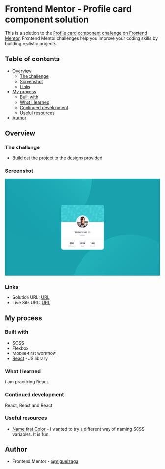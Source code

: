 # Frontend Mentor - Profile card component solution

This is a solution to the [Profile card component challenge on Frontend Mentor](https://www.frontendmentor.io/challenges/profile-card-component-cfArpWshJ). Frontend Mentor challenges help you improve your coding skills by building realistic projects. 

## Table of contents

- [Overview](#overview)
  - [The challenge](#the-challenge)
  - [Screenshot](#screenshot)
  - [Links](#links)
- [My process](#my-process)
  - [Built with](#built-with)
  - [What I learned](#what-i-learned)
  - [Continued development](#continued-development)
  - [Useful resources](#useful-resources)
- [Author](#author)


## Overview

### The challenge

- Build out the project to the designs provided

### Screenshot

![](./screenshot.png)

### Links

- Solution URL: [URL](https://www.frontendmentor.io/solutions/profile-card-component-using-react-cRLWDm-v3O)
- Live Site URL: [URL](https://profile-card-component-chi-three.vercel.app/)

## My process

### Built with

- SCSS
- Flexbox
- Mobile-first workflow
- [React](https://reactjs.org/) - JS library

### What I learned

I am practicing React.

### Continued development

React, React and React

### Useful resources

- [Name that Color](https://chir.ag/projects/name-that-color/) - I wanted to try a different way of naming SCSS variables. It is fun. 

## Author

- Frontend Mentor - [@miguelzaga](https://www.frontendmentor.io/profile/miguelzaga)

